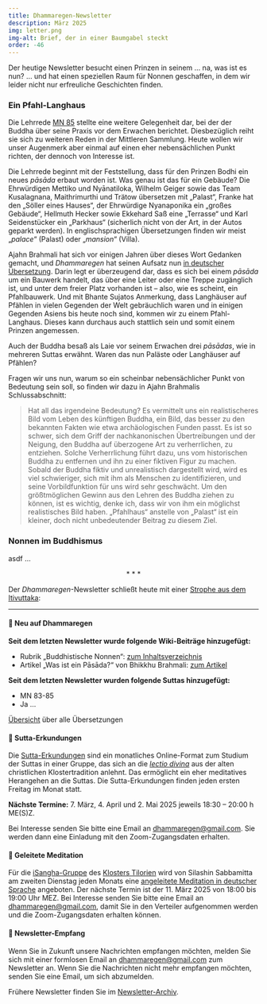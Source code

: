 ```yaml
---
title: Dhammaregen-Newsletter
description: März 2025
img: letter.png
img-alt: Brief, der in einer Baumgabel steckt
order: -46
---
```


Der heutige Newsletter besucht einen Prinzen in seinem … na, was ist es nun? … und hat einen speziellen Raum für Nonnen geschaffen, in dem wir leider nicht nur erfreuliche Geschichten finden.

### Ein Pfahl-Langhaus

Die Lehrrede [MN 85](#/sutta/mn85/de/sabbamitta) stellte eine weitere Gelegenheit dar, bei der der Buddha über seine Praxis vor dem Erwachen berichtet. Diesbezüglich reiht sie sich zu weiteren Reden in der Mittleren Sammlung. Heute wollen wir unser Augenmerk aber einmal auf einen eher nebensächlichen Punkt richten, der dennoch von Interesse ist. 

Die Lehrrede beginnt mit der Feststellung, dass für den Prinzen Bodhi ein neues *pāsāda* erbaut worden ist. Was genau ist das für ein Gebäude? Die Ehrwürdigen Mettiko und Nyānatiloka, Wilhelm Geiger sowie das Team Kusalagnana, Maithrimurthi und Trätow übersetzen mit „Palast“, Franke hat den „Söller eines Hauses“, der Ehrwürdige Nyanaponika ein „großes Gebäude“, Hellmuth Hecker sowie Ekkehard Saß eine „Terrasse“ und Karl Seidenstücker ein „Parkhaus“ (sicherlich nicht von der Art, in der Autos geparkt werden). In englischsprachigen Übersetzungen finden wir meist „*palace*“ (Palast) oder „*mansion*“ (Villa).

Ajahn Brahmali hat sich vor einigen Jahren über dieses Wort Gedanken gemacht, und *Dhammaregen* hat seinen Aufsatz nun [in deutscher Übersetzung](#/wiki/buddhismuskunde/pasada). Darin legt er überzeugend dar, dass es sich bei einem *pāsāda* um ein Bauwerk handelt, das über eine Leiter oder eine Treppe zugänglich ist, und unter dem freier Platz vorhanden ist – also, wie es scheint, ein Pfahlbauwerk. Und mit Bhante Sujatos Anmerkung, dass Langhäuser auf Pfählen in vielen Gegenden der Welt gebräuchlich waren und in einigen Gegenden Asiens bis heute noch sind, kommen wir zu einem Pfahl-Langhaus. Dieses kann durchaus auch stattlich sein und somit einem Prinzen angemessen.

Auch der Buddha besaß als Laie vor seinem Erwachen drei *pāsādas*, wie in mehreren Suttas erwähnt. Waren das nun Paläste oder Langhäuser auf Pfählen?

Fragen wir uns nun, warum so ein scheinbar nebensächlicher Punkt von Bedeutung sein soll, so finden wir dazu in Ajahn Brahmalis Schlussabschnitt:

>Hat all das irgendeine Bedeutung? Es vermittelt uns ein realistischeres Bild vom Leben des künftigen Buddha, ein Bild, das besser zu den bekannten Fakten wie etwa archäologischen Funden passt. Es ist so schwer, sich dem Griff der nachkanonischen Übertreibungen und der Neigung, den Buddha auf überzogene Art zu verherrlichen, zu entziehen. Solche Verherrlichung führt dazu, uns vom historischen Buddha zu entfernen und ihn zu einer fiktiven Figur zu machen. Sobald der Buddha fiktiv und unrealistisch dargestellt wird, wird es viel schwieriger, sich mit ihm als Menschen zu identifizieren, und seine Vorbildfunktion für uns wird sehr geschwächt. Um den größtmöglichen Gewinn aus den Lehren des Buddha ziehen zu können, ist es wichtig, denke ich, dass wir von ihm ein möglichst realistisches Bild haben. „Pfahlhaus“ anstelle von „Palast“ ist ein kleiner, doch nicht unbedeutender Beitrag zu diesem Ziel.

### Nonnen im Buddhismus

asdf …

<div style="text-align: center;">* * *</div>

Der *Dhammaregen*-Newsletter schließt heute mit einer [Strophe aus dem Itivuttaka](#/sutta/iti2:3.1/de/sabbamitta):



---

#### 🔸 Neu auf Dhammaregen

**Seit dem letzten Newsletter wurde folgende Wiki-Beiträge hinzugefügt:**

- Rubrik „Buddhistische Nonnen“: [zum Inhaltsverzeichnis](#/wiki/nonnen/inhalt)
- Artikel „Was ist ein Pāsāda?“ von Bhikkhu Brahmali: [zum Artikel](#/wiki/buddhismuskunde/pasada)

**Seit dem letzten Newsletter wurden folgende Suttas hinzugefügt:**
- MN 83-85
- Ja …

[Übersicht](#/wiki/uebersetzung/uebersicht) über alle Übersetzungen

#### 🔸 Sutta-Erkundungen 

Die [Sutta-Erkundungen](#/wiki/erkundung) sind ein monatliches Online-Format zum Studium der Suttas in einer Gruppe, das sich an die [*lectio divina*](https://de.wikipedia.org/wiki/Lectio_divina) aus der alten christlichen Klostertradition anlehnt. Das ermöglicht ein eher meditatives Herangehen an die Suttas. Die Sutta-Erkundungen finden jeden ersten Freitag im Monat statt. 

**Nächste Termine:** 7. März, 4. April und 2. Mai 2025 jeweils 18:30 – 20:00 h ME(S)Z.

Bei Interesse senden Sie bitte eine Email an [dhammaregen@gmail.com](mailto:dhammaregen@gmail.com). Sie werden dann eine Einladung mit den Zoom-Zugangsdaten erhalten.

#### 🔸 Geleitete Meditation 

Für die [iSangha-Gruppe](https://www.samita.be/de/isangha/) des [Klosters Tilorien](https://www.samita.be/de/tilorien-monastery/) wird von Silashin Sabbamitta am zweiten Dienstag jeden Monats eine [angeleitete Meditation in deutscher Sprache](#/wiki/meditation) angeboten. Der nächste Termin ist der 11. März 2025 von 18:00 bis 19:00 Uhr MEZ. Bei Interesse senden Sie bitte eine Email an [dhammaregen@gmail.com](mailto:dhammaregen@gmail.com), damit Sie in den Verteiler aufgenommen werden und die Zoom-Zugangsdaten erhalten können.

#### 🔸 Newsletter-Empfang

Wenn Sie in Zukunft unsere Nachrichten empfangen möchten, melden Sie sich mit einer formlosen Email an [dhammaregen@gmail.com](mailto:dhammaregen@gmail.com) zum Newsletter an. Wenn Sie die Nachrichten nicht mehr empfangen möchten, senden Sie eine Email, um sich abzumelden. 

Frühere Newsletter finden Sie im [Newsletter-Archiv](#/wiki/news/inhalt).